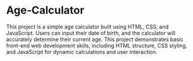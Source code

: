# Age-Calculator
This project is a simple age calculator built using HTML, CSS, and JavaScript. Users can input their date of birth, and the calculator will accurately determine their current age. This project demonstrates basic front-end web development skills, including HTML structure, CSS styling, and JavaScript for dynamic calculations and user interaction.

